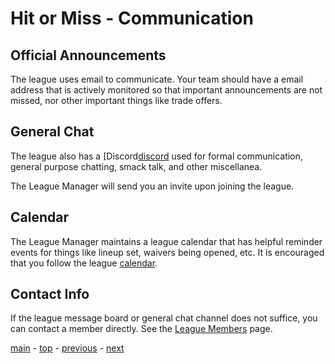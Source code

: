 # Hit or Miss - Communication

## Official Announcements

The league uses email to communicate.
Your team should have a email address that is actively monitored so that important
announcements are not missed, nor other important things like trade offers.

## General Chat

The league also has a [Discord[discord] used for formal communication, general purpose chatting, smack talk, and other miscellanea.

The League Manager will send you an invite upon joining the league.

## Calendar

The League Manager maintains a league calendar that has helpful reminder events for things like lineup set, waivers being opened, etc.
It is encouraged that you follow the league [calendar][calendar].  

## Contact Info

If the league message board or general chat channel does not suffice, you can contact a member directly.
See the [League Members][league_members] page.

[main][main] - [top][top] - [previous][previous] - [next][next]

[main]: readme.md
[top]: communication.md
[previous]: readme.md
[next]: league_members.md

[discord]: https://discordapp.com/
[calendar]: https://calendar.google.com/calendar/embed?src=30gtsfv8p4hnls0f0dpvra7qng%40group.calendar.google.com&ctz=America/Chicago
[league_members]: league_members.md
